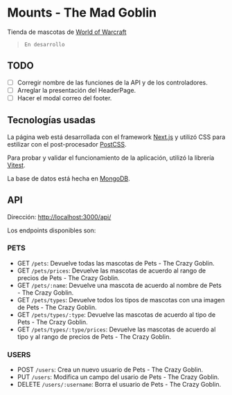 # Mounts - The Mad Goblin

Tienda de mascotas de [World of Warcraft](https://worldofwarcraft.blizzard.com/es-es/)

> `En desarrollo`

## TODO

- [ ] Corregir nombre de las funciones de la API y de los controladores.
- [ ] Arreglar la presentación del HeaderPage.
- [ ] Hacer el modal correo del footer.

## Tecnologías usadas

La página web está desarrollada con el framework [Next.js](https://nextjs.org) y utilizó CSS para estilizar con el post-procesador [PostCSS](https://postcss.org).

Para probar y validar el funcionamiento de la aplicación, utilizó la librería [Vitest](https://vitest.dev).

La base de datos está hecha en [MongoDB](https://www.mongodb.com).

## API

Dirección: [http://localhost:3000/api/](http://localhost:3000/api/)

Los endpoints disponibles son:

### PETS

- GET `/pets`: Devuelve todas las mascotas de Pets - The Crazy Goblin.
- GET `/pets/prices`: Devuelve las mascotas de acuerdo al rango de precios de Pets - The Crazy Goblin.
- GET `/pets/:name`: Devuelve una mascota de acuerdo al nombre de Pets - The Crazy Goblin.
- GET `/pets/types`: Devuelve todos los tipos de mascotas con una imagen de Pets - The Crazy Goblin.
- GET `/pets/types/:type`: Devuelve las mascotas de acuerdo al tipo de Pets - The Crazy Goblin.
- GET `/pets/types/:type/prices`: Devuelve las mascotas de acuerdo al tipo y al rango de precios de Pets - The Crazy Goblin.

### USERS

- POST `/users`: Crea un nuevo usuario de Pets - The Crazy Goblin.
- PUT `/users`: Modifica un campo del usario de Pets - The Crazy Goblin.
- DELETE `/users/:username`: Borra el usuario de Pets - The Crazy Goblin.
